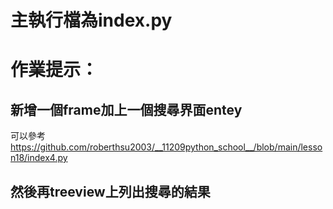 # 主執行檔為index.py

# 作業提示：

## 新增一個frame加上一個搜尋界面entey
可以參考 https://github.com/roberthsu2003/__11209python_school__/blob/main/lesson18/index4.py

## 然後再treeview上列出搜尋的結果
